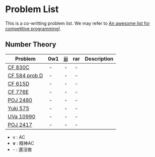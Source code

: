 # Problem List

This is a co-writting problem list. We may refer to [An awesome list for competitive programming!](https://github.com/lnishan/awesome-competitive-programming).

## Number Theory
| Problem        | 0w1    | jjj    | rar    | Description      |
| -------------- |:------:|:------:|:------:|:----------------:|
| [CF 830C](http://codeforces.com/problemset/problem/830/C) | -      | -      | -      |                  |
| [CF 584 prob D](http://codeforces.com/contest/584/problem/D) | -      | -      | -      |                  |
| [CF 615D](http://codeforces.com/problemset/problem/615/D) | -      | -      | -      |                  |
| [CF 776E](http://codeforces.com/problemset/problem/776/E) | -      | -      | -      |                  |
| [POJ 2480](http://poj.org/problem?id=2480) | -      | -      | -      |                  |
| [Yuki 575](https://yukicoder.me/problems/no/575) | -      | -      | -      |                  |
| [UVa 10990](https://uva.onlinejudge.org/index.php?option=com_onlinejudge&Itemid=8&category=21&page=show_problem&problem=1931) | -      | -      | -      |                  |
| [POJ 2417](http://poj.org/problem?id=2417) | -      | -      | -      |                  |


- v : AC
- **v** : 精神AC
- \- : 還沒做
